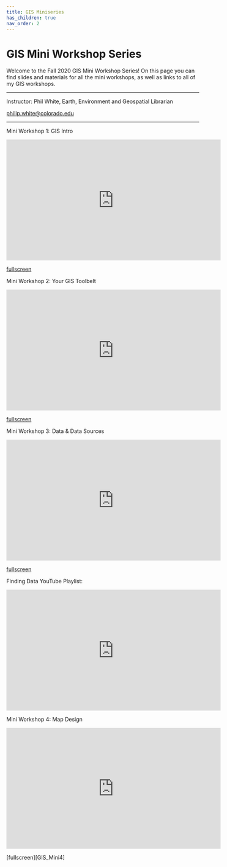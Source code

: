 ```yaml
---
title: GIS Miniseries
has_children: true
nav_order: 2
---
```


# GIS Mini Workshop Series

Welcome to the Fall 2020 GIS Mini Workshop Series! On this page you can find slides and materials for all the mini workshops, as well as links to all of my GIS workshops.

***
Instructor: Phil White, Earth, Environment and Geospatial Librarian

[philip.white@colorado.edu](mailto:philip.white@colorado.edu)

***
Mini Workshop 1: GIS Intro  

<iframe width="560" height="315" frameborder="0" marginheight="0" marginwidth="0" src="https://outpw.github.io/gis_mini1.html"></iframe>  

[fullscreen][GIS_Mini1]

Mini Workshop 2: Your GIS Toolbelt  

<iframe width="560" height="315" frameborder="0" marginheight="0" marginwidth="0" src="https://outpw.github.io/gis_mini2.html"></iframe>  

[fullscreen][GIS_Mini2]


Mini Workshop 3: Data & Data Sources  

<iframe width="560" height="315" frameborder="0" marginheight="0" marginwidth="0" src="https://outpw.github.io/gis_mini3.html"></iframe>  

[fullscreen][GIS_Mini3]

Finding Data YouTube Playlist:

<iframe width="560" height="315" src="https://www.youtube.com/embed/videoseries?list=PLFJbRPIiQTK6Q21gjTOK8K1Ic1Y8t1tVq" frameborder="0" allow="accelerometer; autoplay; clipboard-write; encrypted-media; gyroscope; picture-in-picture" allowfullscreen></iframe>


Mini Workshop 4: Map Design  

<iframe width="560" height="315" frameborder="0" marginheight="0" marginwidth="0" src="https://outpw.github.io/gis_mini4.html"></iframe>  

[fullscreen][GIS_Mini4]

[Python]: img/PythonLogo.png
[Pandas]: img/Pandas_logo.png
[GIS_Mini1]: https://outpw.github.io/gis_mini1.html "GIS Mini 1 slides"
[GIS_Mini2]: https://outpw.github.io/gis_mini2.html "GIS Mini 2 slides"
[GIS_Mini3]: https://outpw.github.io/gis_mini3.html "GIS Mini 3 slides"
[GIS_Mini3]: https://outpw.github.io/gis_mini4.html "GIS Mini 3 slides"
[GISLibGuide]: https://libguides.colorado.edu/GIS "CU Library GIS guide"
[GeospatialDataGuide]: https://libguides.colorado.edu/geospatialdata "CU Library geospatial data guide"
